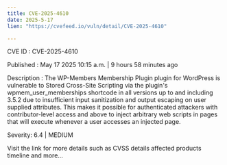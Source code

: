 ```yaml
---
title: CVE-2025-4610
date: 2025-5-17
lien: "https://cvefeed.io/vuln/detail/CVE-2025-4610"

---
```


CVE ID : CVE-2025-4610

Published :  May 17
2025
10:15 a.m. | 9 hours
58 minutes ago

Description : The WP-Members Membership Plugin plugin for WordPress is vulnerable to Stored Cross-Site Scripting via the plugin's wpmem_user_memberships shortcode in all versions up to
and including
3.5.2 due to insufficient input sanitization and output escaping on user supplied attributes. This makes it possible for authenticated attackers
with contributor-level access and above
to inject arbitrary web scripts in pages that will execute whenever a user accesses an injected page.

Severity: 6.4 | MEDIUM

Visit the link for more details
such as CVSS details
affected products
timeline
and more...
